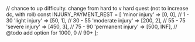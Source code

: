 // chance to up difficulty. change from hard to v hard quest (not to increase dc, with roll)
const INJURY_PAYMENT_REST = [
        'minor injury' => [0, 0], // 1 - 30
        'light injury' => [50, 1], // 30 - 55
        'moderate injury' => [200, 2], // 55 - 75
        'severe injury' => [450, 3], // 75 - 90
        'permanent injury' => [500, INF], // @todo add option for 1000, 0 // 90+
    ];
